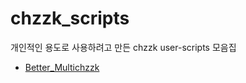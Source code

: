 # chzzk_scripts

개인적인 용도로 사용하려고 만든 chzzk user-scripts 모음집

- [Better_Multichzzk](https://github.com/nomomo/Chzzk_Scripts/tree/main/Better_Multichzzk)